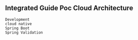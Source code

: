 

## Integrated Guide Poc Cloud Architecture

	Development
	cloud native
	Spring Boot
	Spring Validation 


